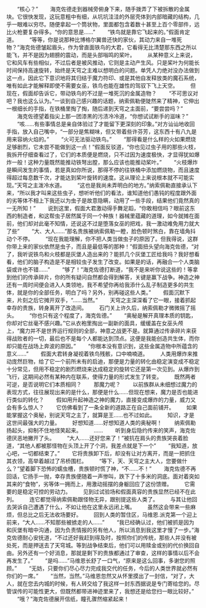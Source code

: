 　　“核心？”
　　海克佐德走到器械旁俯身下来，随手拨弄了下被拆散的金属块。它很快发现，这玩意粗中有细，从坑坑洼洼的外层壳体到内部暗藏的结构，几乎一眼难以穷尽。随便拿起一个筒状物，里面都包含着数十甚至上百个零部件，远比火枪要复杂得多。“你的意思是……”
　　“铁鸟就是靠它飞起来的。”假面肯定道。
　　“等等，你是说那种比博格尔翼兽还快的家伙，其动力来自一堆死物？”海克佐德皱起眉头，作为曾直面铁鸟的大君，它看得无比清楚那东西之所以能飞，并不是因为翅膀的震动，而是头部嗡鸣的桨叶。
　　从某种意义上来说，它和风车有些相似，不过后者是被风推动，它则是主动产生风。只是桨叶为何能长时间保持高速旋转，始终是天穹之主难以想明白的问题。单凭人力绝对没办法做到这一点，因此它下意识地将其归结于魔力符印、或是其他自发释放类的魔石系统，唯有如此才能解释即使不需要女巫，铁鸟也能在雄性的驾驭下飞上天空。
　　但现在，假面却告诉它，带动铁鸟的不过是一堆死沉的金属造物？
　　“不可思议对吧？我也这么认为。”一谈到自己感兴趣的话题，纳索佩勒便陡然来了精神，它伸出一根细长的手指，在铁桶里掏了掏，随后递到天穹之主面前，“要尝尝吗？”
　　海克佐德望着指尖上那一团漆黑的污渍冷冷道，“你想试试断手的滋味？”
　　“咳……有些事情总是亲自体验过了才能留下更深刻的印象。”对方讪讪地收回手指，放入自己嘴中，“一部分是焦糊味，但又带着些许芬芳，这东西十有八九是用来容纳火焰的。”
　　“火可无法驱动铁鸟。”
　　“那得看是什么样的火如果燃烧足够剧烈，它未尝不能做到这一点！”假面反驳道，“你也见过虫子用的那些火枝，我拆开仔细查看过了，它们的本质便是燃烧，只不过因为速度极快，才显得犹如爆炸一般！这种力量既然能推动铁弩出膛，那么应该也能推动桨叶。”
　　“火枝爆炸是瞬间发生的事情，若是真如你所说，那得不停的往铁桶中添加燃烧物，而且速度得超过每息数千次，才能达到桨叶旋转的速度。这从理论上来说根本就不可能实现。”天穹之主泼冷水道。
　　“这也是我尚未弄明白的地方。”纳索佩勒直接承认下来，“所以我才叫来这些虫子，想听听他们的看法，谁知道他们愚钝的程度跟外面的劣等体不相上下我还以为虫子是故意隐瞒，动用了一些手段，结果他们竟然真的一无所知！”
　　说到这里，假面大君激动得手舞足蹈，“你敢相信吗？眼前这东西的制造者，和这帮虫子居然属于同一个种族！器械里蕴藏的道理，如今就摊在面前，他们却对此毫不知情，还说这不过是堕落女巫的把戏，我一激动难免用力就大了些”
　　“大、大人……”那名贵族被纳索佩勒一瞪，脸色顿时煞白，靠在墙角抖动个不停。
　　“现在我能理解，你不把人类当做虫子的原因了。但我得说，这群你带上来的家伙依然是虫子，而且是最低等的那种！”假面扭头望向海克佐德，“对了，我听说铁鸟和火枝都是灰堡人造出来的？能抓几个灰堡工匠给我吗？我好想看看，他们的脑子构造是不是相较虫子发生了改变。如果是的话，再融合一个人类脑袋或许也不错……”
　　“够了！”海克佐德打断道，“我不是来听你说这些的！等拿到他们的传承碎片，你的所有疑问自然都会得到解答，关键是赢下战争。神造之神还有一周时间便会进入人类领地，我不希望你再给我添什么乱子制造更多的共生体，就是你的全部任务，明白了吗？另外，别再碰这些人类。”
　　假面沉默下来，片刻之后它摊开双手，“……当然。”
　　天穹之主深深看了它一眼，接着抓起幸存的贵族，转身离开了改造间。
　　石门关上许久后，纳索佩勒才微微摇了摇头。
　　“你也只有这个程度了，海克佐德。”
　　“奥秘是解开真理本质的钥匙，你却对它丝毫不感兴趣。”它从衣袍里掏出一副新的面具，缓缓盖在女巫头颅上，“魔力并不是世界运行规则的全部，神意之战更不是。就算通过传承碎片来获得战败者的一切，最后也不是每个人都能达到顶点。这便是我能创造共生体，而你却只能在战场上奔波的原因。”
　　“你根本没有意识到，这些金属造物中所蕴含的意义……”
　　假面大君转身凝视着铁鸟残骸，口中喃喃道。
　　人类用爆炸来推动庞然巨物，给了它一个前所未有的启迪，那便是力量的转化由稳定演变成不稳定十分常见，但用不稳定的剧烈燃烧来达成稳定的旋转它还是第一次见到。从爆炸到飞行，这期间必然有某种内在联系，使得力量的形式发生了转变。
　　既然两者可逆，是否说明它们本质相同？
　　那魔力呢？
　　以前族群从未细想过魔力的表现方式，往往展现出来的是什么，那便是什么……但现在想来，魔力是否也能进行类似的转化？
　　假如用升起神造之神的魔力，直接变成爆炸的力量，威力又会有多么惊人？
　　它仿佛看到了一条全新的道路正在自己面前铺开。
　　如果能掌握这个奥秘，别说天穹之主了，就算是王……也不过如此。
　　知识，才是这世间最强大的力量。
　　好想知道……好想知道人类的奥秘啊！
　　纳索佩勒扬起头，抑制不住地怪笑起来。
　　……
　　听到身后隐约传来的笑声，海克佐德厌恶地撇开了头。
　　“大人……还好您来了！”被抗在肩头的贵族哭丧着脸道，“其他人都被那怪物在头顶上开了个洞，我差点就是下一个”
　　“我知道，放心吧，一切都结束了。”
　　它将贵族卸下后，却没有让对方离开，而是一把抓住其衣领，高举着越过了吊桥围栏。
　　“等下，天、天穹之主大人，您要做什么？”望着脚下恐怖的蠕虫槽，贵族顿时慌了神，“不……不！”
　　海克佐德不再回话，它扬手一抛，幸存贵族便随着一声惨叫，跌下了十多米的洞底。面对着突如其来的“食物”，劣等体一拥而上，用激动摇摆的身躯回应了这份馈赠。
　　它需要的是稳定可控的劳动力。
　　见到过试验场和假面真容的贵族显然已经不在此列。
　　连它都觉得纳索佩勒跟怪物无异，跟别提这些人类了。
　　与其让他回去哭诉自己遭遇了什么，不如让他在这里永远闭上嘴。
　　虽然这会带来一些麻烦，但总比之后无法收场要好。
　　回到人类的暂住区，马维恩.派克第一个迎上前来，“大人……不知那些被掳走的人……”
　　“我已经确认过，他们被抓是因为和灰堡有暗中沟通，因为负责情报的另有他人，所以消息到我这里才慢了一步。”海克佐德耐心安抚道，“不过还好我赶到得及时，按照你们的传统，那些人并没有被处死，而是押送去了天穹城。等到战争结束后，他们可以用赎金或别的代价换回自由。另外还有一个好消息，那就是剩下的贵族都通过了审查，这样的事情以后不会再发生了。”
　　“是吗……”马维恩长舒了一口气，“原来是这么回事，多谢您的照顾。”
　　“无妨，只要你们尽心尽力完成我交代的任务，今后的人类世界就必然有你们的一席。”
　　“当然，当然。”马维恩忽然又从怀里摸出了一封信，“对了，大人，就在您去内城的时候，有人转交给了我这样一封东西据说是专门寄给您的。尽管误传的可能性更大，但既然都带进神迹里来了，我想还是给您扫一眼比较好。”
　　“哦？”海克佐德展开信纸，瞳孔骤然缩紧起来！